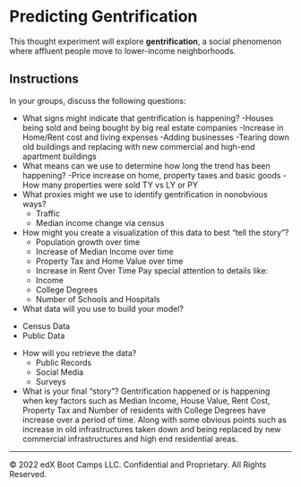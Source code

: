 # Predicting Gentrification

This thought experiment will explore **gentrification**, a social phenomenon where affluent people move to lower-income neighborhoods.

## Instructions

In your groups, discuss the following questions:

* What signs might indicate that gentrification is happening?
    -Houses being sold and being bought by big real estate companies
    -Increase in Home/Rent cost and living expenses
    -Adding businesses
    -Tearing down old buildings and replacing with new commercial and high-end apartment buildings
* What means can we use to determine how long the trend has been happening?
  -Price increase on home, property taxes and basic goods
  -How many properties were sold TY vs LY or PY
* What proxies might we use to identify gentrification in nonobvious ways?
  - Traffic
  - Median income change via census
* How might you create a visualization of this data to best “tell the story”?
  - Population growth over time
  - Increase of Median Income over time
  - Property Tax and Home Value over time
  - Increase in Rent Over Time
Pay special attention to details like:
  - Income
  - College Degrees
  - Number of Schools and Hospitals
* What data will you use to build your model?
- Census Data
- Public Data
* How will you retrieve the data?
    - Public Records
    - Social Media
    - Surveys
* What is your final “story”?
Gentrification happened or is happening when key factors such as Median Income, House Value, Rent Cost, Property Tax and Number of residents with College Degrees have increase over a period of time. Along with some obvious points such as increase in old infrastructures taken down and being replaced by new commercial infrastructures and high end residential areas.
---

© 2022 edX Boot Camps LLC. Confidential and Proprietary. All Rights Reserved.
